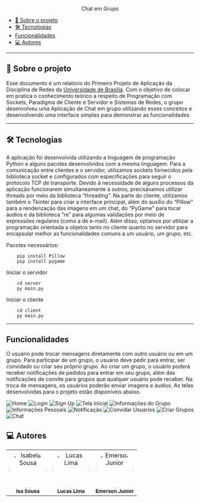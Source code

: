 <p align="center">Chat em Grupo</p>

<ul>
    <li><a href="#-sobre-o-projeto">💬 Sobre o projeto</a></li>
    <li><a href="#-tecnologias">🛠 Tecnologias</a></li>
    <li><a href="#-funcionalidades"> Funcionalidades</a></li>
    <li><a href="#-autores">💻 Autores</a>
</ul>

---

<h2>💬 Sobre o projeto</h2>

<p>Esse documento é um relatório do Primeiro Projeto de Aplicação da Disciplina de Redes da <a href="https://www.unb.br/" target="_blank">Universidade de Brasília</a>. Com o objetivo de colocar em pratica o conhecimento teórico a respeito de Programação com Sockets, Paradigma de Cliente e Servidor e Sistemas de Redes, o grupo desenvolveu uma Aplicação de Chat em grupo utilizando esses conceitos e desenvolvendo uma interface simples para demonstrar as funcionalidades.</p>

---

<h2>🛠 Tecnologias</h2>

<p></p>

<p>A aplicação foi desenvolvida utilizando a linguagem de programação Python e alguns pacotes desenvolvidos com a mesma linguagem. Para a comunicação entre clientes e o servidor, utilizamos sockets fornecidos pela biblioteca socket e configurados com especificações para seguir o protocolo TCP de transporte. Devido à necessidade de alguns processos da aplicação funcionarem simultaneamente a outros, precisávamos utilizar threads por meio da biblioteca “threading”. Na parte do cliente, utilizamos também o Tkinter para criar a interface principal, além do auxílio do “Pillow” para a renderização das imagens em um chat, do “PyGame” para tocar áudios e da biblioteca “re” para algumas validações por meio de expressões regulares (como a de e-mail). Além disso, optamos por utilizar a programação orientada a objetos tanto no cliente quanto no servidor para encapsular melhor as funcionalidades comuns a um usuário, um grupo, etc.</p>

<p>Pacotes necessários:</p>

```
    pip install Pillow
    pip install pygame
```
Iniciar o servidor
```
    cd server
    py main.py
```
Iniciar o cliente
```
    cd client
    py main.py
```
---

<h2> Funcionalidades</h2>

<p>O usuário pode trocar mensagens diretamente com outro usuário ou em um grupo. Para participar de um grupo, o usuário deve pedir para entrar, ser convidado ou criar seu próprio grupo. Ao criar um grupo, o usuário poderá receber notificações de pedidos para entrar em seu grupo, além das notificações de convite para grupos que qualquer usuário pode receber. Na troca de mensagens, os usuários poderão enviar imagens e áudios. As telas desenvolvidas para o projeto estão disponíveis abaixo.</p>


<img alt="Home" src="./img/home.png" />

<img alt="Login" src="./img/Login.png" />

<img alt="Sign Up" src="./img/signUp.png" />

<img alt="Tela Inicial" src="./img/initialScreen.png" />
<img alt="Informações do Grupo" src="./img/groupInfos.png" />
<img alt="Informações Pessoais" src="./img/personalInofs.png" />
<img alt="Notificação" src="./img/notification.png" />
<img alt="Convidar Usuários" src="./img/inviteUsers.png" />
<img alt="Criar Grupos" src="./img/createGroup.png" />
<img alt="Chat" src="./img/chatScreen.png" />


<h2>💻 Autores</h2>

<table>
  <tr>
    <td align="center"><a href="https://github.com/isasisnando" target="_blank"><img style="border-radius: 50%;" src="https://github.com/isasisnando.png" width="100px;" alt="Isabela Sousa"/><br /><sub><b>Isa Sousa</b></sub></a><br /></td>
    <td align="center"><a href="https://github.com/lucasdbr05" target="_blank"><img style="border-radius: 50%;" src="https://github.com/lucasdbr05.png" width="100px;" alt="Lucas Lima"/><br /><sub><b>Lucas Lima</b></sub></a><br /></td>
    <td align="center"><a href="https://github.com/EmersonJr" target="_blank"><img style="border-radius: 50%;" src="https://github.com/EmersonJr.png" width="100px;" alt="Emerson Junior"/><br /><sub><b>Emerson Junior</b></sub></a><br /></td>
</table>
